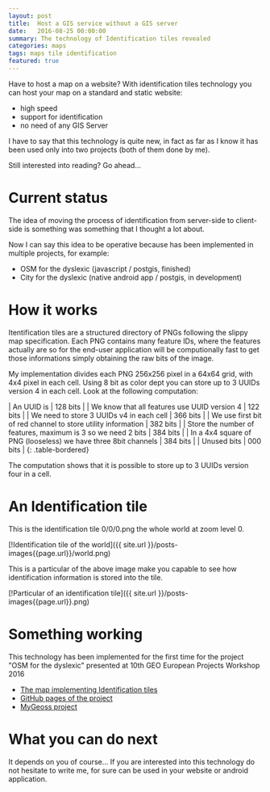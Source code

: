 ```yaml
---
layout: post
title:  Host a GIS service without a GIS server
date:   2016-08-25 00:00:00
summary: The technology of Identification tiles revealed
categories: maps
tags: maps tile identification
featured: true
---
```


Have to host a map on a website? With identification tiles technology you can host your map
on a standard and static website:

 * high speed
 * support for identification
 * no need of any GIS Server

I have to say that this technology is quite new, in fact as far as I know it has been used only into two projects (both of them done by me).

Still interested into reading? Go ahead...

# Current status

The idea of moving the process of identification from server-side to client-side is something was something that I thought a lot about.

Now I can say this idea to be operative because has been implemented in multiple projects, for example:

 * OSM for the dyslexic (javascript / postgis, finished)
 * City for the dyslexic (native android app / postgis, in development)

# How it works

Itentification tiles are a structured directory of PNGs following the slippy map specification. Each PNG contains many feature IDs, where the features actually are so for the end-user application will be
computionally fast to get those informations simply obtaining the raw bits of the image.

My implementation divides each PNG 256x256 pixel in a 64x64 grid, with 4x4 pixel in each cell.
Using 8 bit as color dept you can store up to 3 UUIDs version 4 in each cell. Look at the following computation:

| An UUID is                                                     |  128 bits |
| We know that all features use UUID version 4                   |  122 bits |
| We need to store 3 UUIDs v4 in each cell                       |  366 bits |
| We use first bit of red channel to store utility information   |  382 bits |
| Store the number of features, maximum is 3 so we need 2 bits   |  384 bits |
| In a 4x4 square of PNG (looseless) we have three 8bit channels |  384 bits |
| Unused bits                                                    |  000 bits |
{: .table-bordered}

The computation shows that it is possible to store up to 3 UUIDs version four in a cell.

# An Identification tile

This is the identification tile 0/0/0.png the whole world at zoom level 0.

[!Identification tile of the world]({{ site.url }}/posts-images{{page.url}}/world.png)

This is a particular of the above image make you capable to see how identification information is stored into the tile.

[!Particular of an identification tile]({{ site.url }}/posts-images{{page.url}}.png)

# Something working

This technology has been implemented for the first time for the project "OSM for the dyslexic"
presented at 10th GEO European Projects Workshop 2016

 * [The map implementing Identification tiles](http://www.osm4dys.org/viewer/)
 * [GitHub pages of the project](https://github.com/osm-for-the-dyslexic)
 * [MyGeoss project](http://digitalearthlab.jrc.ec.europa.eu/mygeoss/results2.cfm)

# What you can do next

It depends on you of course... If you are interested into this technology do not hesitate to write me, for sure can be used in your website or android application.
